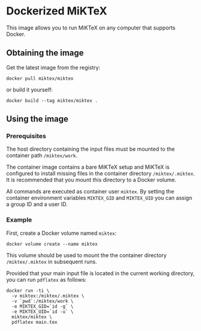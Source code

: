 # Dockerized MiKTeX

This image allows you to run MiKTeX on any computer that supports Docker.

## Obtaining the image

Get the latest image from the registry:

    docker pull miktex/miktex

or build it yourself:

    docker build --tag miktex/miktex .

## Using the image

### Prerequisites

The host directory containing the input files must be mounted to the
container path `/miktex/work`.

The container image contains a bare MiKTeX setup and MiKTeX is
configured to install missing files in the container directory
`/miktex/.miktex`.  It is recommended that you mount this directory to
a Docker volume.

All commands are executed as container user `miktex`. By setting the container
environment variables `MIKTEX_GID` and `MIKTEX_UID` you can assign a
group ID and a user ID.

### Example

First, create a Docker volume named `miktex`:

    docker volume create --name miktex

This volume should be used to mount the the container directory
`/miktex/.miktex` in subsequent runs.

Provided that your main input file is located in the current working
directory, you can run `pdflatex` as follows:

    docker run -ti \
      -v miktex:/miktex/.miktex \
      -v `pwd`:/miktex/work \
      -e MIKTEX_GID=`id -g` \
      -e MIKTEX_UID=`id -u` \
      miktex/miktex \
      pdflatex main.tex
